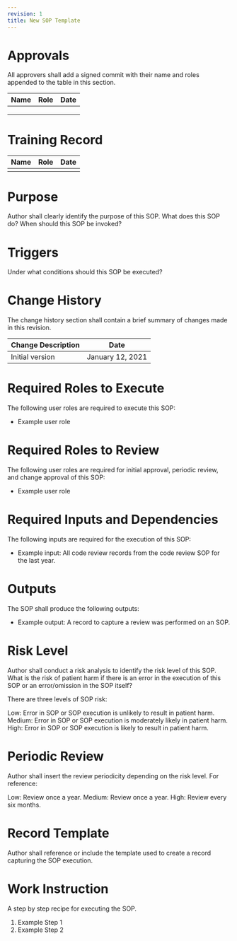 ```yaml
---
revision: 1
title: New SOP Template
---
```


# Approvals

All approvers shall add a signed commit with their name and roles appended to the table in this section.

| Name | Role | Date |
|---|---|---|
|      |      |      |
|      |      |      |
|      |      ||

# Training Record

| Name | Role | Date |
| ---- | ---- | ---- |
|      |      |      |

# Purpose

Author shall clearly identify the purpose of this SOP. What does this SOP do? When should this SOP be invoked?

# Triggers

Under what conditions should this SOP be executed?

# Change History

The change history section shall contain a brief summary of changes made in this revision.

| Change Description | Date             |
| ------------------ | ---------------- |
| Initial version    | January 12, 2021 |

# Required Roles to Execute

The following user roles are required to execute this SOP:

- Example user role

# Required Roles to Review

The following user roles are required for initial approval, periodic review, and change approval of this SOP:

- Example user role

# Required Inputs and Dependencies

The following inputs are required for the execution of this SOP:

- Example input: All code review records from the code review SOP for the last year.

# Outputs

The SOP shall produce the following outputs:

- Example output: A record to capture a review was performed on an SOP.

# Risk Level

Author shall conduct a risk analysis to identify the risk level of this SOP. What is the risk of patient harm if there is an error in the execution of this SOP or an error/omission in the SOP itself?

There are three levels of SOP risk:

Low: Error in SOP or SOP execution is unlikely to result in patient harm.
Medium: Error in SOP or SOP execution is moderately likely in patient harm.
High: Error in SOP or SOP execution is likely to result in patient harm.

# Periodic Review

Author shall insert the review periodicity depending on the risk level. For reference:

Low: Review once a year.
Medium: Review once a year.
High: Review every six months.

# Record Template

Author shall reference or include the template used to create a record capturing the SOP execution.

# Work Instruction

A step by step recipe for executing the SOP.

1. Example Step 1
2. Example Step 2
